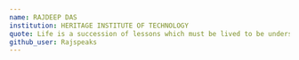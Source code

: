 ```yaml
---
name: RAJDEEP DAS
institution: HERITAGE INSTITUTE OF TECHNOLOGY
quote: Life is a succession of lessons which must be lived to be understood.
github_user: Rajspeaks
---
```

